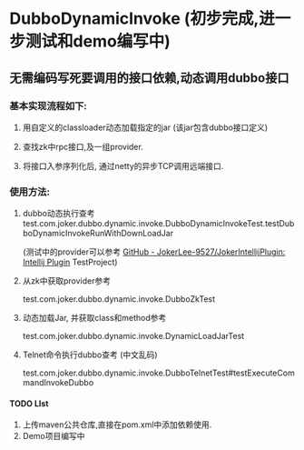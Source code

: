 # DubboDynamicInvoke (初步完成,进一步测试和demo编写中)

## 无需编码写死要调用的接口依赖,动态调用dubbo接口

### 基本实现流程如下:

1. 用自定义的classloader动态加载指定的jar (该jar包含dubbo接口定义)

2. 查找zk中rpc接口,及一组provider.

3. 将接口入参序列化后, 通过netty的异步TCP调用远端接口.

### 使用方法:

1. dubbo动态执行查考test.com.joker.dubbo.dynamic.invoke.DubboDynamicInvokeTest.testDubboDynamicInvokeRunWithDownLoadJar
   
   (测试中的provider可以参考 [GitHub - JokerLee-9527/JokerIntellijPlugin: Intellij Plugin](https://github.com/JokerLee-9527/JokerIntellijPlugin.git)    TestProject)

2. 从zk中获取provider参考
   
   test.com.joker.dubbo.dynamic.invoke.DubboZkTest

3. 动态加载Jar, 并获取class和method参考
   
   test.com.joker.dubbo.dynamic.invoke.DynamicLoadJarTest

4. Telnet命令执行dubbo查考 (中文乱码)
   
   test.com.joker.dubbo.dynamic.invoke.DubboTelnetTest#testExecuteCommandInvokeDubbo
   
   

#### TODO LIst
1. 上传maven公共仓库,直接在pom.xml中添加依赖使用.
2. Demo项目编写中